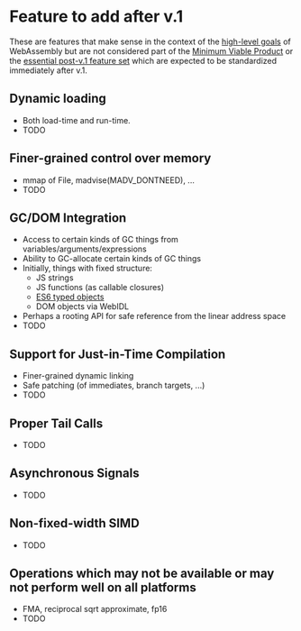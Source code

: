 # Feature to add after v.1

These are features that make sense in the context of the 
[high-level goals](HighLevelGoals.md) of WebAssembly but are not considered part of the
[Minimum Viable Product](V1.md) or the [essential post-v.1 feature set](EssentialPostV1Features.md)
which are expected to be standardized immediately after v.1.

## Dynamic loading
 * Both load-time and run-time.
 * TODO

## Finer-grained control over memory
 * mmap of File, madvise(MADV_DONTNEED), ...
 * TODO
 
## GC/DOM Integration
 * Access to certain kinds of GC things from variables/arguments/expressions
 * Ability to GC-allocate certain kinds of GC things
 * Initially, things with fixed structure:
   * JS strings
   * JS functions (as callable closures)
   * [ES6 typed objects](https://github.com/nikomatsakis/typed-objects-explainer/)
   * DOM objects via WebIDL
 * Perhaps a rooting API for safe reference from the linear address space
 * TODO

## Support for Just-in-Time Compilation
 * Finer-grained dynamic linking
 * Safe patching (of immediates, branch targets, ...)
 * TODO
 
## Proper Tail Calls
 * TODO
 
## Asynchronous Signals
 * TODO

## Non-fixed-width SIMD
 * TODO
 
## Operations which may not be available or may not perform well on all platforms
 * FMA, reciprocal sqrt approximate, fp16
 * TODO
